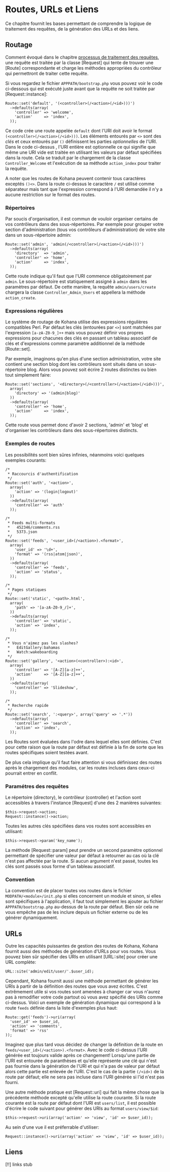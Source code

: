 # Routes, URLs et Liens

Ce chapitre fournit les bases permettant de comprendre la logique de traitement des requêtes, de la génération des URLs et des liens.

## Routage

Comment évoqué dans le chapitre [processus de traitement des requêtes](about.flow), une requête est traitée par la classe [Request] qui tente de trouver une [Route] correspondante et charge les méthodes appropriées du contrôleur qui permettront de traiter cette requête.

Si vous regardez le fichier `APPPATH/bootstrap.php` vous pouvez voir le code ci-dessous qui est exécuté juste avant que la requête ne soit traitée par [Request::instance]:

    Route::set('default', '(<controller>(/<action>(/<id>)))')
      ->defaults(array(
        'controller' => 'welcome',
        'action'     => 'index',
      ));

Ce code crée une route appelée `default` dont l'URI doit avoir le format `(<controller>(/<action>(/<id>)))`. Les éléments entourés par `<>` sont des *clés* et ceux entourés par `()` définissent les parties *optionnelles* de l'URI. Dans le code ci-dessus , l'URI entière est optionnelle ce qui signifie que même une URI vide est traitée en utilisant les valeurs par défaut spécifiées dans la route. Cela se traduit par le chargement de la classe `Controller_Welcome` et l'exécution de sa méthode `action_index` pour traiter la requête.

A noter que les routes de Kohana peuvent contenir tous caractères exceptés `()<>`. Dans la route ci-dessus le caractère `/` est utilisé comme séparateur mais tant que l'expression correspond à l'URI demandée il n'y a aucune restriction sur le format des routes.

### Répertoires

Par soucis d'organisation, il est commun de vouloir organiser certains de vos contrôleurs dans des sous-répertoires. Par exemple pour grouper votre section d'administration (tous vos contrôleurs d'administration) de votre site dans un sous-répertoire admin:

    Route::set('admin', 'admin(/<controller>(/<action>(/<id>)))')
      ->defaults(array(
        'directory'  => 'admin',
        'controller' => 'home',
        'action'     => 'index',
      ));

Cette route indique qu'il faut que l'URI commence obligatoirement par `admin`. Le sous-répertoire est statiquement assigné à `admin` dans les paramètres par défaut. De cette manière, la requête `admin/users/create` chargera la classe `Controller_Admin_Users` et appellera la méthode `action_create`.

### Expressions régulières

Le système de routage de Kohana utilise des expressions régulières compatibles Perl. Par défaut les clés (entourées par `<>`) sont matchées par l'expression `[a-zA-Z0-9_]++` mais vous pouvez définir vos propres expressions pour chacunes des clés en passant un tableau associatif de clés et d'expressions comme paramètre additionnel de la méthode [Route::set]. 

Par exemple, imaginons qu'en plus d'une section administration, votre site contient une section blog dont les contrôleurs sont situés dans un sous-répertoire blog. Alors vous pouvez soit écrire 2 routes distinctes ou bien tout simplement faire:

    Route::set('sections', '<directory>(/<controller>(/<action>(/<id>)))',
      array(
        'directory' => '(admin|blog)'
      ))
      ->defaults(array(
        'controller' => 'home',
        'action'     => 'index',
      ));
      
Cette route vous permet donc d'avoir 2 sections, 'admin' et 'blog' et d'organiser les contrôleurs dans des sous-répertoires distincts.

### Exemples de routes

Les possibilités sont bien sûres infinies, néanmoins voici quelques exemples courants:

    /*
     * Raccourcis d'authentification
     */
    Route::set('auth', '<action>',
      array(
        'action' => '(login|logout)'
      ))
      ->defaults(array(
        'controller' => 'auth'
      ));
      
    /*
     * Feeds multi-formats
     *   452346/comments.rss
     *   5373.json
     */
    Route::set('feeds', '<user_id>(/<action>).<format>',
      array(
        'user_id' => '\d+',
        'format' => '(rss|atom|json)',
      ))
      ->defaults(array(
        'controller' => 'feeds',
        'action' => 'status',
      ));
    
    /*
     * Pages statiques
     */
    Route::set('static', '<path>.html',
      array(
        'path' => '[a-zA-Z0-9_/]+',
      ))
      ->defaults(array(
        'controller' => 'static',
        'action' => 'index',
      ));
      
    /*
     * Vous n'aimez pas les slashes?
     *   EditGallery:bahamas
     *   Watch:wakeboarding
     */
    Route::set('gallery', '<action>(<controller>):<id>',
      array(
        'controller' => '[A-Z][a-z]++',
        'action'     => '[A-Z][a-z]++',
      ))
      ->defaults(array(
        'controller' => 'Slideshow',
      ));
      
    /*
     * Recherche rapide
     */
    Route::set('search', ':<query>', array('query' => '.*'))
      ->defaults(array(
        'controller' => 'search',
        'action' => 'index',
      ));

Les Routes sont évaluées dans l'odre dans lequel elles sont définies. C'est pour cette raison que la route par défaut est définie à la fin de sorte que les routes spécifiques soient testées avant.

De plus cela implique qu'il faut faire attention si vous définissez des routes après le chargement des modules, car les routes incluses dans ceux-ci pourrait entrer en conflit.
      
### Paramétres des requêtes

Le répertoire (directory), le contrôleur (controller) et l'action sont accessibles à travers l'instance [Request] d'une des 2 manières suivantes:

    $this->request->action;
    Request::instance()->action;
    
Toutes les autres clés spécifiées dans vos routes sont accessibles en utilisant:

    $this->request->param('key_name');
    
La méthode [Request::param] peut prendre un second paramètre optionnel permettant de spécifier une valeur par défaut à retourner au cas où la clé n'est pas affectée par la route. Si aucun argument n'est passé, toutes les clés sont passés sous forme d'un tableau associatif.

### Convention

La convention est de placer toutes vos routes dans le fichier `MODPATH/<module>/init.php` si elles concernent un module et sinon, si elles sont spécifiques à l'application, il faut tout simplement les ajouter au fichier `APPPATH/bootstrap.php` au-dessus de la route par défaut. Bien sûr cela ne vous empêche pas de les inclure depuis un fichier externe ou de les générer dynamiquement.
    
## URLs

Outre les capacités puissantes de gestion des routes de Kohana, Kohana fournit aussi des méthodes de génération d'URLs pour vos routes. Vous pouvez bien sûr spécifier des URIs en utilisant [URL::site] pour créer une URL complète:

    URL::site('admin/edit/user/'.$user_id);

Cependant, Kohana fournit aussi une méthode permettant de générer les URIs à partir de la définition des routes que vous avez écrites. C'est extrêmement utile si vos routes sont amenées à changer car vous n'aurez pas à remodifier votre code partout où vous avez spécifié des URIs comme ci-dessus. Voici un exemple de génération dynamique qui correspond à la route `feeds` définie dans la liste d'exemples plus haut:

    Route::get('feeds')->uri(array(
      'user_id' => $user_id,
      'action' => 'comments',
      'format' => 'rss'
    ));

Imaginez que plus tard vous décidez de changer la définition de la route en `feeds/<user_id>(/<action>).<format>`. Avec le code ci-dessus l'URI générée est toujours valide après ce changement! Lorsqu'une partie de l'URI est entourée de paranthèses et qu'elle représente une clé qui n'est pas fournie dans la génération de l'URI et qui n'a pas de valeur par défaut alors cette partie est enlevée de l'URI. C'est le cas de la partie `(/<id>)` de la route par défaut; elle ne sera pas incluse dans l'URI générée si l'id n'est pas fourni.

Une autre méthode pratique est [Request::uri] qui fait la même chose que la précédente méthode excepté qu'elle utilise la route courante. Si la route courante est la route par défaut dont l'URI est `users/list`, il est possible d'écrire le code suivant pour générer des URIs au format `users/view/$id`:

    $this->request->uri(array('action' => 'view', 'id' => $user_id));
    
Au sein d'une vue il est préferrable d'utiliser:

    Request::instance()->uri(array('action' => 'view', 'id' => $user_id));

## Liens

[!!] links stub
